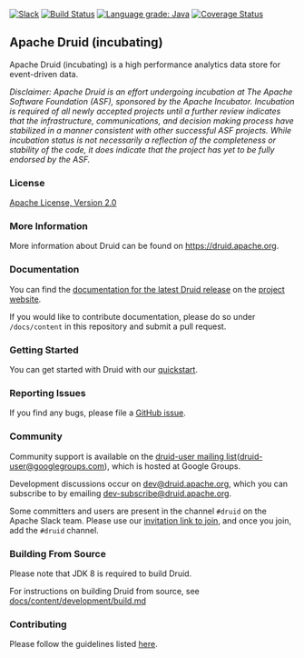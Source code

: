 <!--
  ~ Licensed to the Apache Software Foundation (ASF) under one
  ~ or more contributor license agreements.  See the NOTICE file
  ~ distributed with this work for additional information
  ~ regarding copyright ownership.  The ASF licenses this file
  ~ to you under the Apache License, Version 2.0 (the
  ~ "License"); you may not use this file except in compliance
  ~ with the License.  You may obtain a copy of the License at
  ~
  ~   http://www.apache.org/licenses/LICENSE-2.0
  ~
  ~ Unless required by applicable law or agreed to in writing,
  ~ software distributed under the License is distributed on an
  ~ "AS IS" BASIS, WITHOUT WARRANTIES OR CONDITIONS OF ANY
  ~ KIND, either express or implied.  See the License for the
  ~ specific language governing permissions and limitations
  ~ under the License.
  -->

[![Slack](https://img.shields.io/badge/slack-%23druid-72eff8?logo=slack)](https://druid.apache.org/community/join-slack)
[![Build Status](https://travis-ci.org/apache/incubator-druid.svg?branch=master)](https://travis-ci.org/apache/incubator-druid)
[![Language grade: Java](https://img.shields.io/lgtm/grade/java/g/apache/incubator-druid.svg?logo=lgtm&logoWidth=18)](https://lgtm.com/projects/g/apache/incubator-druid/context:java)
[![Coverage Status](https://coveralls.io/repos/github/apache/incubator-druid/badge.svg?branch=master)](https://coveralls.io/github/apache/incubator-druid?branch=master)
<!--- Following badges are disabled until they can be fixed: -->
<!--- [![Inspections Status](https://img.shields.io/teamcity/http/teamcity.jetbrains.com/s/OpenSourceProjects_Druid_Inspections.svg?label=TeamCity%20inspections)](https://teamcity.jetbrains.com/viewType.html?buildTypeId=OpenSourceProjects_Druid_Inspections) -->

## Apache Druid (incubating)

Apache Druid (incubating) is a high performance analytics data store for event-driven data.

*Disclaimer: Apache Druid is an effort undergoing incubation at The Apache Software Foundation (ASF), sponsored by the Apache Incubator. Incubation is required of all newly accepted projects until a further review indicates that the infrastructure, communications, and decision making process have stabilized in a manner consistent with other successful ASF projects. While incubation status is not necessarily a reflection of the completeness or stability of the code, it does indicate that the project has yet to be fully endorsed by the ASF.*

### License

[Apache License, Version 2.0](http://www.apache.org/licenses/LICENSE-2.0)

### More Information

More information about Druid can be found on <https://druid.apache.org>.

### Documentation

You can find the [documentation for the latest Druid release](https://druid.apache.org/docs/latest/) on
the [project website](https://druid.apache.org/docs/latest/).

If you would like to contribute documentation, please do so under
`/docs/content` in this repository and submit a pull request.

### Getting Started

You can get started with Druid with our [quickstart](https://druid.apache.org/docs/latest/tutorials/quickstart.html).

### Reporting Issues

If you find any bugs, please file a [GitHub issue](https://github.com/apache/incubator-druid/issues).

### Community

Community support is available on the
[druid-user mailing list](https://groups.google.com/forum/#!forum/druid-user)(druid-user@googlegroups.com), which
is hosted at Google Groups.

Development discussions occur on [dev@druid.apache.org](https://lists.apache.org/list.html?dev@druid.apache.org), which
you can subscribe to by emailing [dev-subscribe@druid.apache.org](mailto:dev-subscribe@druid.apache.org).

Some committers and users are present in the channel `#druid` on the Apache Slack team. Please use our [invitation link to join](https://druid.apache.org/community/join-slack), and once you join, add the `#druid` channel.

### Building From Source

Please note that JDK 8 is required to build Druid.

For instructions on building Druid from source, see [docs/content/development/build.md](docs/content/development/build.md)

### Contributing

Please follow the guidelines listed [here](https://druid.apache.org/community/).


